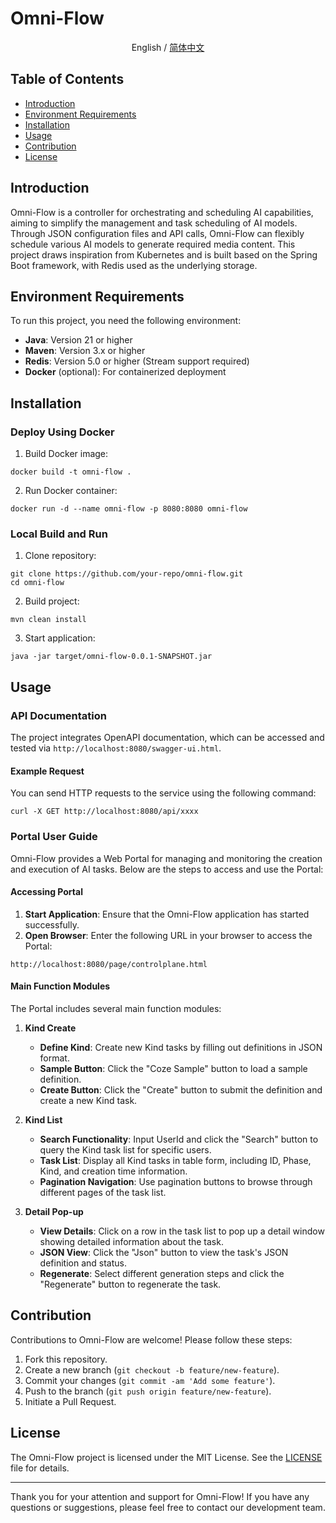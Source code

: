 # Omni-Flow

<div align="center">

English / [简体中文](./README_cn.md)

</div>

## Table of Contents
- [Introduction](#introduction)
- [Environment Requirements](#environment-requirements)
- [Installation](#installation)
- [Usage](#usage)
- [Contribution](#contribution)
- [License](#license)

## Introduction
Omni-Flow is a controller for orchestrating and scheduling AI capabilities, aiming to simplify the management and task scheduling of AI models. Through JSON configuration files and API calls, Omni-Flow can flexibly schedule various AI models to generate required media content. This project draws inspiration from Kubernetes and is built based on the Spring Boot framework, with Redis used as the underlying storage.

## Environment Requirements
To run this project, you need the following environment:
- **Java**: Version 21 or higher
- **Maven**: Version 3.x or higher
- **Redis**: Version 5.0 or higher (Stream support required)
- **Docker** (optional): For containerized deployment

## Installation
### Deploy Using Docker
1. Build Docker image:

```shell
docker build -t omni-flow .
```

2. Run Docker container:

```shell
docker run -d --name omni-flow -p 8080:8080 omni-flow
```

### Local Build and Run
1. Clone repository:
```shell
git clone https://github.com/your-repo/omni-flow.git
cd omni-flow
```

2. Build project:
```shell
mvn clean install
```

3. Start application:
```shell
java -jar target/omni-flow-0.0.1-SNAPSHOT.jar
```

## Usage
### API Documentation
The project integrates OpenAPI documentation, which can be accessed and tested via `http://localhost:8080/swagger-ui.html`.

#### Example Request
You can send HTTP requests to the service using the following command:
```shell
curl -X GET http://localhost:8080/api/xxxx
```

### Portal User Guide
Omni-Flow provides a Web Portal for managing and monitoring the creation and execution of AI tasks. Below are the steps to access and use the Portal:

#### Accessing Portal
1. **Start Application**: Ensure that the Omni-Flow application has started successfully.
2. **Open Browser**: Enter the following URL in your browser to access the Portal:
```text
http://localhost:8080/page/controlplane.html
```

#### Main Function Modules
The Portal includes several main function modules:

1. **Kind Create**
   - **Define Kind**: Create new Kind tasks by filling out definitions in JSON format.
   - **Sample Button**: Click the "Coze Sample" button to load a sample definition.
   - **Create Button**: Click the "Create" button to submit the definition and create a new Kind task.

2. **Kind List**
   - **Search Functionality**: Input UserId and click the "Search" button to query the Kind task list for specific users.
   - **Task List**: Display all Kind tasks in table form, including ID, Phase, Kind, and creation time information.
   - **Pagination Navigation**: Use pagination buttons to browse through different pages of the task list.

3. **Detail Pop-up**
   - **View Details**: Click on a row in the task list to pop up a detail window showing detailed information about the task.
   - **JSON View**: Click the "Json" button to view the task's JSON definition and status.
   - **Regenerate**: Select different generation steps and click the "Regenerate" button to regenerate the task.

## Contribution
Contributions to Omni-Flow are welcome! Please follow these steps:
1. Fork this repository.
2. Create a new branch (`git checkout -b feature/new-feature`).
3. Commit your changes (`git commit -am 'Add some feature'`).
4. Push to the branch (`git push origin feature/new-feature`).
5. Initiate a Pull Request.

## License
The Omni-Flow project is licensed under the MIT License. See the [LICENSE](LICENSE) file for details.

---

Thank you for your attention and support for Omni-Flow! If you have any questions or suggestions, please feel free to contact our development team.